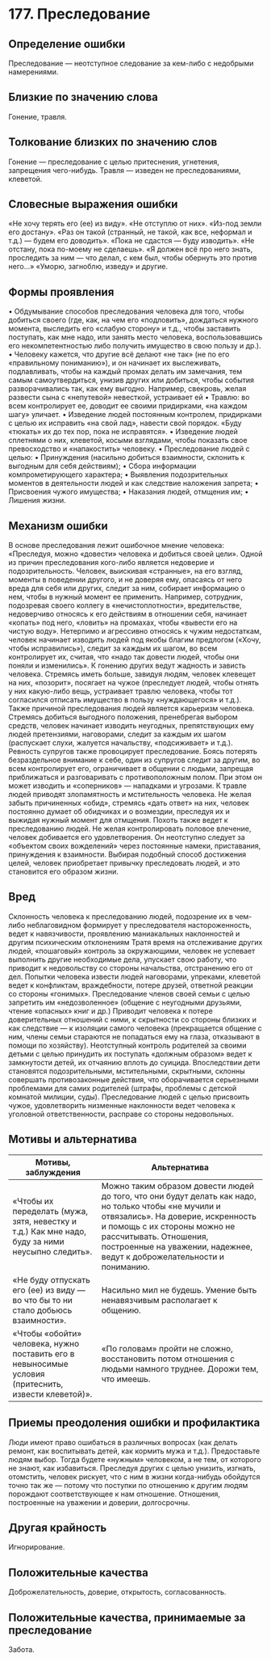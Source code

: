 # 177. Преследование

## Определение ошибки
Преследование — неотступное следование за кем-либо с недобрыми намерениями.

## Близкие по значению слова
Гонение, травля.

## Толкование близких по значению слов
Гонение — преследование с целью притеснения, угнетения, запрещения чего-нибудь.
Травля — изведен не преследованиями, клеветой.

## Словесные выражения ошибки
«Не хочу терять его (ее) из виду».
«Не отступлю от них».
«Из-под земли его достану».
«Раз он такой (странный, не такой, как все, неформал и т.д.) — будем его доводить».
«Пока не сдастся — буду изводить».
«Не отстану, пока по-моему не сделаешь».
«Я должен всё про него знать, проследить за ним — что делал, с кем был, чтобы обернуть это против него...»
«Уморю, загноблю, изведу» и другие.

## Формы проявления
•	Обдумывание способов преследования человека для того, чтобы добиться своего (где, как, на чем его «подловить», дождаться нужного момента, выследить его «слабую сторону» и т.д., чтобы заставить поступать, как мне надо, или занять место человека, воспользовавшись его некомпетентностью либо получить имущество в свою пользу и др.).
•	Человеку кажется, что другие всё делают «не так» (не по его «правильному пониманию»), и он начинает их выслеживать, подлавливать, чтобы на каждый промах делать им замечания, тем самым самоутвердиться, унизив других или добиться, чтобы события разворачивались так, как ему выгодно. Например, свекровь, желая развести сына с «непутевой» невесткой, устраивает ей
•	Травлю: во всем контролирует ее, доводит ее своими придирками, «на каждом шагу» уличает.
•	Изведение людей постоянным контролем, придирками с целью их исправить «на свой лад», навести свой порядок. «Буду «тюкать» их до тех пор, пока не исправятся».
•	Изведение людей сплетнями о них, клеветой, косыми взглядами, чтобы показать свое превосходство и «напакостить» человеку.
•	Преследование людей с целью:
•	Принуждения (насильно добиться взаимности, склонить к выгодным для себя действиям);
•	Сбора информации компрометирующего характера;
•	Выявления подозрительных моментов в деятельности людей и как следствие наложения запрета;
•	Присвоения чужого имущества;
•	Наказания людей, отмщения им;
•	Лишения жизни.

## Механизм ошибки
В основе преследования лежит ошибочное мнение человека: «Преследуя, можно «довести» человека и добиться своей цели».
Одной из причин преследования кого-либо является недоверие и подозрительность. Человек, выискивая «странные», на его взгляд, моменты в поведении другого, и не доверяя ему, опасаясь от него вреда для себя или других, следит за ним, собирает информацию о нем, чтобы в нужный момент ее применить. Например, сотрудник, подозревая своего коллегу в «нечистоплотности», вредительстве, недоверчиво относясь к его действиям в отношении себя, начинает «копать» под него, «ловить» на промахах, чтобы «вывести его на чистую воду».
Нетерпимо и агрессивно относясь к чужим недостаткам, человек начинает изводить людей под якобы благим предлогом («Хочу, чтобы исправились»), следит за каждым их шагом, во всем контролирует их, считая, что «надо так довести людей, чтобы они поняли и изменились».
К гонению других ведут жадность и зависть человека. Стремясь иметь больше, завидуя людям, человек клевещет на них, «позорит», посягает на чужое (преследует людей, чтобы отнять у них какую-либо вещь, устраивает травлю человека, чтобы тот согласился отписать имущество в пользу «нуждающегося» и т.д.).
Также причиной преследования людей является карьеризм человека. Стремясь добиться выгодного положения, пренебрегая выбором средств, человек начинает изводить неугодных, препятствующих ему людей претензиями, наговорами, следит за каждым их шагом (распускает слухи, жалуется начальству, «подсиживает» и т.д.).
Ревность супругов также провоцирует преследование. Боясь потерять безраздельное внимание к себе, один из супругов следит за другим, во всем контролирует его, ограничивает в общении с людьми, запрещая приближаться и разговаривать с противоположным полом. При этом он может изводить и «соперников» — нападками и угрозами.
К травле людей приводят злопамятность и мстительность человека. Не желая забыть причиненных «обид», стремясь «дать ответ» на них, человек постоянно думает об обидчиках и о возмездии, преследуя их и выжидая нужный момент для отмщения.
Похоть также ведет к преследованию людей. Не желая контролировать половое влечение, человек добивается его удовлетворения. Он неотступно следует за «объектом своих вожделений» через постоянные намеки, приставания, принуждения к взаимности.
Выбирая подобный способ достижения целей, человек приобретает привычку преследовать людей, и это становится его образом жизни.

## Вред
Склонность человека к преследованию людей, подозрение их в чем-либо неблаговидном формирует у преследователя настороженность, ведет к навязчивости, проявлению маниакальных наклонностей и другим психическим отклонениям
Тратя время на отслеживание других людей, «пошаговый» контроль за окружающими, человек не успевает выполнить другие необходимые дела, упускает свою работу, что приводит к недовольству со стороны начальства, отстранению его от дел.
Попытки человека извести людей наговорами, упреками, клеветой ведет к конфликтам, враждебности, потере друзей, ответной реакции со стороны «гонимых».
Преследование членов своей семьи с целью запретить им «недозволенное» (общение с неугодными друзьями, чтение «опасных» книг и др.) Приводит человека к потере доверительных отношений с ними, к скрытности со стороны близких и как следствие — к изоляции самого человека (прекращается общение с ним, члены семьи стараются не попадаться ему на глаза, отказывают в помощи по хозяйству).
Неотступный контроль родителей за своими детьми с целью принудить их поступать «должным образом» ведет к замкнутости детей, их отчаянию вплоть до суицида. Впоследствии дети становятся подозрительными, мстительными, скрытными, склонны совершать противозаконные действия, что оборачивается серьезными проблемами для самих родителей (штрафы, проблемы с детской комнатой милиции, суды).
Преследование людей с целью присвоить чужое, удовлетворить низменные наклонности ведет человека к уголовной ответственности, расправе со стороны недовольных.

## Мотивы и альтернатива
Мотивы, заблуждения	| Альтернатива
---|---
«Чтобы их переделать (мужа, зятя, невестку и т.д.) Как мне надо, буду за ними неусыпно следить».	| Можно таким образом довести людей до того, что они будут делать как надо, но только чтобы «не мучили и отвязались». На доверие, искренность и помощь с их стороны можно не рассчитывать. Отношения, построенные на уважении, надежнее, ведут к доброжелательности и пониманию.
«Не буду отпускать его (ее) из виду — во что бы то ни стало добьюсь взаимности».	| Насильно мил не будешь. Умение быть ненавязчивым располагает к общению.
«Чтобы «обойти» человека, нужно поставить его в невыносимые условия (притеснить, извести клеветой)».	| «По головам» пройти не сложно, восстановить потом отношения с людьми намного труднее. Дорожи тем, что имеешь.

## Приемы преодоления ошибки и профилактика
Люди имеют право ошибаться в различных вопросах (как делать ремонт, как воспитывать детей, как кормить мужа и т.д.). Предоставьте людям выбор. Тогда будете «нужным» человеком, а не тем, от которого не знают, как избавиться.
Преследуя других с целью унизить, изгнать, отомстить, человек рискует, что с ним в жизни когда-нибудь обойдутся точно так же — потому что поступки по отношению к другим людям порождают соответствующее к нам отношение.
Отношения, построенные на уважении и доверии, долгосрочны.

## Другая крайность 
Игнорирование.

## Положительные качества 
Доброжелательность, доверие, открытость, согласованность.

## Положительные качества, принимаемые за преследование 
Забота.
 
